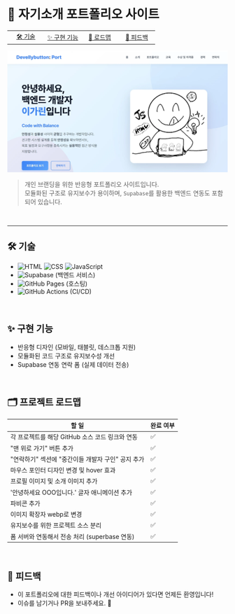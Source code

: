 # 💼 자기소개 포트폴리오 사이트

<table style="table-layout: fixed;">
  <tr>
    <td style="width: 25%; text-align: center;">
      <a href="#️-기술">🛠️ 기술</a>
    </td>
    <td style="width: 25%; text-align: center;">
      <a href="#-구현-기능">✨ 구현 기능</a>
    </td>
    <td style="width: 25%; text-align: center;">
      <a href="#️-프로젝트-로드맵">🚀 로드맵</a>
    </td>
    <td style="width: 25%; text-align: center;">
      <a href="#-피드백">🤝 피드백</a>
    </td>
  </tr>
</table>

<a href="https://devellybutton.vercel.app/" target="_blank">
  <img src="public/assets/portfolio-main.webp" alt="Portfolio Preview" />
</a>

> 개인 브랜딩을 위한 반응형 포트폴리오 사이트입니다. <br>
> 모듈화된 구조로 유지보수가 용이하며, `Supabase`를 활용한 백엔드 연동도 포함되어 있습니다.

<br>

---

## 🛠️ 기술

- ![HTML](https://img.shields.io/badge/HTML5-E34F26?style=for-the-badge&logo=html5&logoColor=white)
  ![CSS](https://img.shields.io/badge/CSS3-1572B6?style=for-the-badge&logo=css3&logoColor=white)
  ![JavaScript](https://img.shields.io/badge/JavaScript-F7DF1E?style=for-the-badge&logo=javascript&logoColor=black)
- ![Supabase](https://img.shields.io/badge/Supabase-3ECF8E?style=for-the-badge&logo=supabase&logoColor=white) (백엔드 서비스)
- ![GitHub Pages](https://img.shields.io/badge/GitHub_Pages-222?style=for-the-badge&logo=github&logoColor=white) (호스팅)
- ![GitHub Actions](https://img.shields.io/badge/GitHub_Actions-2088FF?style=for-the-badge&logo=github-actions&logoColor=white) (CI/CD)

<br>

## ✨ 구현 기능

- 반응형 디자인 (모바일, 태블릿, 데스크톱 지원)
- 모듈화된 코드 구조로 유지보수성 개선
- Supabase 연동 연락 폼 (실제 데이터 전송)

<br>

## 🗂️ 프로젝트 로드맵

| 할 일                                              | 완료 여부 |
| -------------------------------------------------- | --------- |
| 각 프로젝트를 해당 GitHub 소스 코드 링크와 연동    | ✅        |
| "맨 위로 가기" 버튼 추가                           | ✅        |
| "연락하기" 섹션에 "중간이들 개발자 구인" 공지 추가 | ✅        |
| 마우스 포인터 디자인 변경 및 hover 효과            | ✅        |
| 프로필 이미지 및 소개 이미지 추가                  | ✅        |
| '안녕하세요 OOO입니다.' 글자 애니메이션 추가       | ✅        |
| 파비콘 추가                                        | ✅        |
| 이미지 확장자 webp로 변경                          | ✅        |
| 유지보수를 위한 프로젝트 소스 분리                 | ✅        |
| 폼 서버와 연동해서 전송 처리 (superbase 연동)      | ✅        |

<br>

## 🤝 피드백

- 이 포트폴리오에 대한 피드백이나 개선 아이디어가 있다면 언제든 환영입니다!
- 이슈를 남기거나 PR을 보내주세요. 🙌
